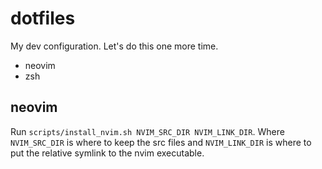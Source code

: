 # dotfiles

My dev configuration. Let's do this one more time.
- neovim
- zsh

## neovim
Run `scripts/install_nvim.sh NVIM_SRC_DIR NVIM_LINK_DIR`.
Where `NVIM_SRC_DIR` is where to keep the src files and 
`NVIM_LINK_DIR` is where to put the relative symlink to 
the nvim executable. 


